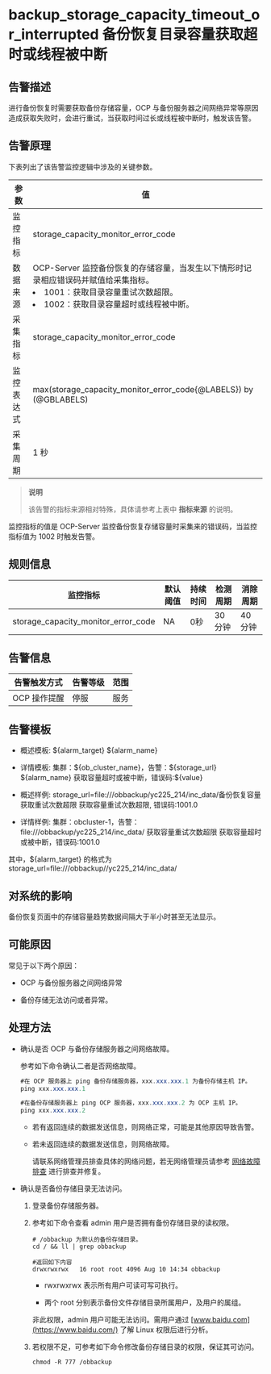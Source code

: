 backup_storage_capacity_timeout_or_interrupted 备份恢复目录容量获取超时或线程被中断
======================================================================================

**告警描述**
-----------------------------

进行备份恢复时需要获取备份存储容量，OCP 与备份服务器之间网络异常等原因造成获取失败时，会进行重试，当获取时间过长或线程被中断时，触发该告警。

告警原理
-------------------------

下表列出了该告警监控逻辑中涉及的关键参数。

|  参数   |                                                                                                  值                                                                                                  |
|-------|-----------------------------------------------------------------------------------------------------------------------------------------------------------------------------------------------------|
| 监控指标  | storage_capacity_monitor_error_code                                                                                                                                                                 |
| 数据来源  | OCP-Server 监控备份恢复的存储容量，当发生以下情形时记录相应错误码并赋值给采集指标。 <li> 1001：获取目录容量重试次数超限。   </li><li> 1002：获取目录容量超时或线程被中断。</li>    |
| 采集指标  | storage_capacity_monitor_error_code                                                                                                                                                                 |
| 监控表达式 | max(storage_capacity_monitor_error_code{@LABELS}) by (@GBLABELS)                                                                                                                                    |
| 采集周期  | 1 秒                                                                                                                                                                                                 |

> **说明**
>
> 该告警的指标来源相对特殊，具体请参考上表中 **指标来源** 的说明。

监控指标的值是 OCP-Server 监控备份恢复存储容量时采集来的错误码，当监控指标值为 1002 时触发告警。

**规则信息**
-----------------------------

|                监控指标                 | 默认阈值 | 持续时间 | 检测周期  | 消除周期 |
|-------------------------------------|------|------|-------|------|
| storage_capacity_monitor_error_code | NA   | 0秒   | 30 分钟 | 40分钟 |

**告警信息**
-----------------------------

|  告警触发方式  | 告警等级 | 范围 |
|----------|------|----|
| OCP 操作提醒 | 停服   | 服务 |

**告警模板**
-----------------------------

* 概述模板: \${alarm_target} \${alarm_name}

* 详情模板: 集群：\${ob_cluster_name}，告警：\${storage_url} \${alarm_name} 获取容量超时或被中断，错误码:\${value}

* 概述样例: storage_url=file:///obbackup/yc225_214/inc_data/备份恢复容量获取重试次数超限 获取容量重试次数超限, 错误码:1001.0

* 详情样例: 集群：obcluster-1，告警：file:///obbackup/yc225_214/inc_data/ 获取容量重试次数超限 获取容量超时或被中断，错误码:1001.0

其中，${alarm_target} 的格式为 storage_url=file:///obbackup//yc225_214/inc_data/

**对系统的影响**
-------------------------------

备份恢复页面中的存储容量趋势数据间隔大于半小时甚至无法显示。

**可能原因**
-----------------------------

常见于以下两个原因：

* OCP 与备份服务器之间网络异常

* 备份存储无法访问或者异常。

**处理方法**
-----------------------------

* 确认是否 OCP 与备份存储服务器之间网络故障。

  参考如下命令确认二者是否网络故障。

  ```java
  #在 OCP 服务器上 ping 备份存储服务器，xxx.xxx.xxx.1 为备份存储主机 IP。
  ping xxx.xxx.xxx.1
  
  #在备份存储服务器上 ping OCP 服务器，xxx.xxx.xxx.2 为 OCP 主机 IP。
  ping xxx.xxx.xxx.2
  ```

  * 若有返回连续的数据发送信息，则网络正常，可能是其他原因导致告警。

  * 若未返回连续的数据发送信息，则网络故障。

    请联系网络管理员排查具体的网络问题，若无网络管理员请参考 [网络故障排查](../5.appendix/6.network-troubleshooting.md) 进行排查并修复。

* 确认是否备份存储目录无法访问。

  1. 登录备份存储服务器。

  2. 参考如下命令查看 admin 用户是否拥有备份存储目录的读权限。

     ```shell
     # /obbackup 为默认的备份存储目录。
     cd / && ll | grep obbackup
     
     #返回如下内容
     drwxrwxrwx   16 root root 4096 Aug 10 14:34 obbackup
     ```

     * rwxrwxrwx 表示所有用户可读可写可执行。

     * 两个 root 分别表示备份文件存储目录所属用户，及用户的属组。

     非此权限，admin 用户可能无法访问。需用户通过 [www.baidu.com](https://www.baidu.com/) 了解 Linux 权限后进行分析。

  3. 若权限不足，可参考如下命令修改备份存储目录的权限，保证其可访问。

     ```shell
     chmod -R 777 /obbackup 
     ```
